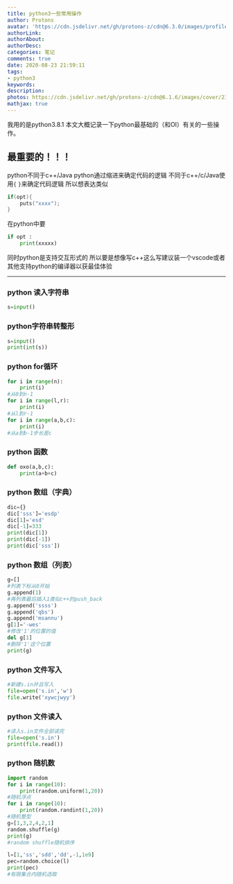 ```yaml
---
title: python3一些常用操作
author: Protons
avatar: 'https://cdn.jsdelivr.net/gh/protons-z/cdn@6.3.0/images/profile/head.jpg'
authorLink: 
authorAbout: 
authorDesc: 
categories: 笔记
comments: true
date: 2020-08-23 21:59:11
tags: 
- python3
keywords:
description:
photos: https://cdn.jsdelivr.net/gh/protons-z/cdn@6.1.6/images/cover/23.jpg
mathjax: true
---
```


我用的是python3.8.1
本文大概记录一下python最基础的（和OI）有关的一些操作。
## 最重要的！！！
python不同于c++/Java 
python通过缩进来确定代码的逻辑
不同于c++/c/Java使用`{` `}`来确定代码逻辑
所以想表达类似
``` cpp
if(opt){
    puts("xxxx");
}
```
在python中要
``` python
if opt :
    print(xxxxx)
```
同时python是支持交互形式的
所以要是想像写c++这么写建议装一个vscode或者其他支持python的编译器以获最佳体验

---

### python 读入字符串

``` python
s=input()
```
### python字符串转整形
``` python
s=input()
print(int(s))
```

### python for循环
``` python
for i in range(n):
    print(i)
#从0到n-1
for i in range(l,r):
    print(i)
#从l到r-1
for i in range(a,b,c):
    print(i)
#从a到b-1步长是c
```

### python 函数
``` python
def oxo(a,b,c):
    print(a+b+c)
```

### python 数组（字典）
``` python
dic={}
dic['sss']='esdp'
dic[1]='esd'
dic[-1]=333
print(dic[1])
print(dic[-1])
print(dic['sss'])
```

### python 数组（列表）
``` python
g=[]
#列表下标从0开始
g.append(1)
#再列表最后插入1类似c++的push_back
g.append('ssss')
g.append('qbs')
g.append('msannu')
g[1]='-wes'
#修改'1'的位置的值
del g[1]
#删除'1'这个位置
print(g)
```

### python 文件写入
``` python
#新建s.in并且写入
file=open('s.in','w')
file.write('xywcjwyy')
``` 
### python 文件读入
``` python
#读入s.in文件全部读完
file=open('s.in')
print(file.read())
```

### python 随机数
``` python
import random
for i in range(10):
    print(random.uniform(1,20))
#随机浮点
for i in range(10):
    print(random.randint(1,20))
#随机整型
g=[1,3,2,4,2,1]
random.shuffle(g)
print(g)
#random shuffle随机排序

l=[1,'ss','sdd','dd',-1,1e9]
pec=random.choice(l)
print(pec)
#有限集合内随机选取
```